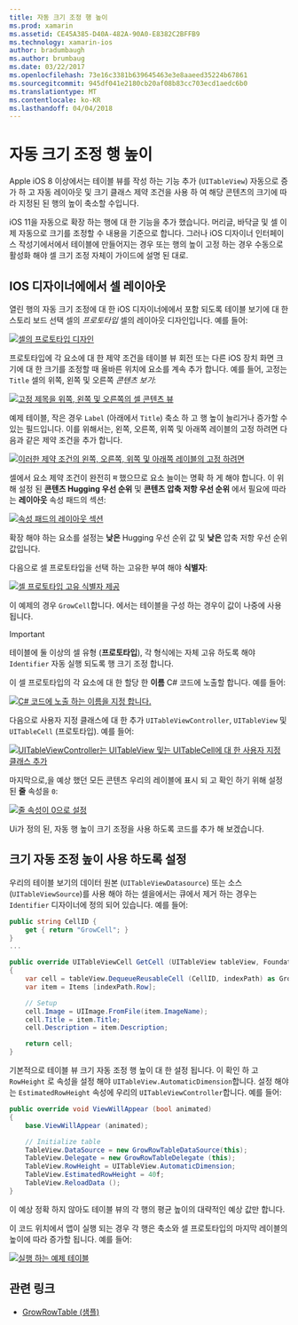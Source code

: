 ```yaml
---
title: 자동 크기 조정 행 높이
ms.prod: xamarin
ms.assetid: CE45A385-D40A-482A-90A0-E8382C2BFFB9
ms.technology: xamarin-ios
author: bradumbaugh
ms.author: brumbaug
ms.date: 03/22/2017
ms.openlocfilehash: 73e16c3381b639645463e3e8aaeed35224b67861
ms.sourcegitcommit: 945df041e2180cb20af08b83cc703ecd1aedc6b0
ms.translationtype: MT
ms.contentlocale: ko-KR
ms.lasthandoff: 04/04/2018
---
```

# <a name="auto-sizing-row-height"></a>자동 크기 조정 행 높이

Apple iOS 8 이상에서는 테이블 뷰를 작성 하는 기능 추가 (`UITableView`) 자동으로 증가 하 고 자동 레이아웃 및 크기 클래스 제약 조건을 사용 하 여 해당 콘텐츠의 크기에 따라 지정된 된 행의 높이 축소할 수입니다.

iOS 11을 자동으로 확장 하는 행에 대 한 기능을 추가 했습니다. 머리글, 바닥글 및 셀 이제 자동으로 크기를 조정할 수 내용을 기준으로 합니다. 그러나 iOS 디자이너 인터페이스 작성기에서에서 테이블에 만들어지는 경우 또는 행의 높이 고정 하는 경우 수동으로 활성화 해야 셀 크기 조정 자체이 가이드에 설명 된 대로.

## <a name="cell-layout-in-the-ios-designer"></a>IOS 디자이너에에서 셀 레이아웃

열린 행의 자동 크기 조정에 대 한 iOS 디자이너에에서 포함 되도록 테이블 보기에 대 한 스토리 보드 선택 셀의 *프로토타입* 셀의 레이아웃 디자인입니다. 예를 들어:

[![](autosizing-row-height-images/table01.png "셀의 프로토타입 디자인")](autosizing-row-height-images/table01.png#lightbox)

프로토타입에 각 요소에 대 한 제약 조건을 테이블 뷰 회전 또는 다른 iOS 장치 화면 크기에 대 한 크기를 조정할 때 올바른 위치에 요소를 계속 추가 합니다. 예를 들어, 고정는 `Title` 셀의 위쪽, 왼쪽 및 오른쪽 *콘텐츠 보기*:

[![](autosizing-row-height-images/table02.png "고정 제목을 위쪽, 왼쪽 및 오른쪽의 셀 콘텐츠 뷰")](autosizing-row-height-images/table02.png#lightbox)

예제 테이블, 작은 경우 `Label` (아래에서 `Title`) 축소 하 고 행 높이 늘리거나 증가할 수 있는 필드입니다. 이를 위해서는, 왼쪽, 오른쪽, 위쪽 및 아래쪽 레이블의 고정 하려면 다음과 같은 제약 조건을 추가 합니다.

[![](autosizing-row-height-images/table03.png "이러한 제약 조건의 왼쪽, 오른쪽, 위쪽 및 아래쪽 레이블의 고정 하려면")](autosizing-row-height-images/table03.png#lightbox)

셀에서 요소 제약 조건이 완전히 म 했으므로 요소 늘이는 명확 하 게 해야 합니다. 이 위해 설정 된 **콘텐츠 Hugging 우선 순위** 및 **콘텐츠 압축 저항 우선 순위** 에서 필요에 따라는 **레이아웃** 속성 패드의 섹션:

[![](autosizing-row-height-images/table03a.png "속성 패드의 레이아웃 섹션")](autosizing-row-height-images/table03a.png#lightbox)

확장 해야 하는 요소를 설정는 **낮은** Hugging 우선 순위 값 및 **낮은** 압축 저항 우선 순위 값입니다.

다음으로 셀 프로토타입을 선택 하는 고유한 부여 해야 **식별자**:

[![](autosizing-row-height-images/table04.png "셀 프로토타입 고유 식별자 제공")](autosizing-row-height-images/table04.png#lightbox)

이 예제의 경우 `GrowCell`합니다. 에서는 테이블을 구성 하는 경우이 값이 나중에 사용 됩니다.

> [!IMPORTANT]
> 테이블에 둘 이상의 셀 유형 (**프로토타입**), 각 형식에는 자체 고유 하도록 해야 `Identifier` 자동 실행 되도록 행 크기 조정 합니다.

이 셀 프로토타입의 각 요소에 대 한 할당 한 **이름** C# 코드에 노출할 합니다. 예를 들어:

[![](autosizing-row-height-images/table05.png "C# 코드에 노출 하는 이름을 지정 합니다.")](autosizing-row-height-images/table05.png#lightbox)

다음으로 사용자 지정 클래스에 대 한 추가 `UITableViewController`, `UITableView` 및 `UITableCell` (프로토타입). 예를 들어: 

[![](autosizing-row-height-images/table06.png "UITableViewController는 UITableView 및는 UITableCell에 대 한 사용자 지정 클래스 추가")](autosizing-row-height-images/table06.png#lightbox)

마지막으로,을 예상 했던 모든 콘텐츠 우리의 레이블에 표시 되 고 확인 하기 위해 설정 된 **줄** 속성을 `0`:

[![](autosizing-row-height-images/table06.png "줄 속성이 0으로 설정")](autosizing-row-height-images/table06a.png#lightbox)

Ui가 정의 된, 자동 행 높이 크기 조정을 사용 하도록 코드를 추가 해 보겠습니다.

## <a name="enabling-auto-resizing-height"></a>크기 자동 조정 높이 사용 하도록 설정

우리의 테이블 보기의 데이터 원본 (`UITableViewDatasource`) 또는 소스 (`UITableViewSource`)를 사용 해야 하는 셀을에서는 큐에서 제거 하는 경우는 `Identifier` 디자이너에 정의 되어 있습니다. 예를 들어:

```csharp
public string CellID {
    get { return "GrowCell"; }
}
...

public override UITableViewCell GetCell (UITableView tableView, Foundation.NSIndexPath indexPath)
{
    var cell = tableView.DequeueReusableCell (CellID, indexPath) as GrowRowTableCell;
    var item = Items [indexPath.Row];

    // Setup
    cell.Image = UIImage.FromFile(item.ImageName);
    cell.Title = item.Title;
    cell.Description = item.Description;

    return cell;
}
```

기본적으로 테이블 뷰 크기 자동 조정 행 높이 대 한 설정 됩니다. 이 확인 하 고 `RowHeight` 로 속성을 설정 해야 `UITableView.AutomaticDimension`합니다. 설정 해야는 `EstimatedRowHeight` 속성에 우리의 `UITableViewController`합니다. 예를 들어:

```csharp
public override void ViewWillAppear (bool animated)
{
    base.ViewWillAppear (animated);

    // Initialize table
    TableView.DataSource = new GrowRowTableDataSource(this);
    TableView.Delegate = new GrowRowTableDelegate (this);
    TableView.RowHeight = UITableView.AutomaticDimension;
    TableView.EstimatedRowHeight = 40f;
    TableView.ReloadData ();
}
```

이 예상 정확 하지 않아도 테이블 뷰의 각 행의 평균 높이의 대략적인 예상 값만 합니다.

이 코드 위치에서 앱이 실행 되는 경우 각 행은 축소와 셀 프로토타입의 마지막 레이블의 높이에 따라 증가할 됩니다. 예를 들어:

[![](autosizing-row-height-images/table07.png "실행 하는 예제 테이블")](autosizing-row-height-images/table07.png#lightbox)


## <a name="related-links"></a>관련 링크

- [GrowRowTable (샘플)](https://developer.xamarin.com/samples/monotouch/GrowRowTable/)
